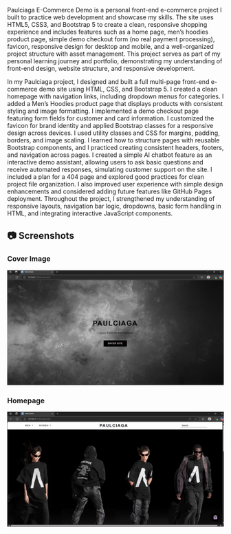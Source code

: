 Paulciaga E-Commerce Demo is a personal front-end e-commerce project I built to practice web development and showcase my skills. The site uses HTML5, CSS3, and Bootstrap 5 to create a clean, responsive shopping experience and includes features such as a home page, men’s hoodies product page, simple demo checkout form (no real payment processing), favicon, responsive design for desktop and mobile, and a well-organized project structure with asset management. This project serves as part of my personal learning journey and portfolio, demonstrating my understanding of front-end design, website structure, and responsive development.

In my Paulciaga project, I designed and built a full multi-page front-end e-commerce demo site using HTML, CSS, and Bootstrap 5. I created a clean homepage with navigation links, including dropdown menus for categories. I added a Men’s Hoodies product page that displays products with consistent styling and image formatting. I implemented a demo checkout page featuring form fields for customer and card information. I customized the favicon for brand identity and applied Bootstrap classes for a responsive design across devices. I used utility classes and CSS for margins, padding, borders, and image scaling. I learned how to structure pages with reusable Bootstrap components, and I practiced creating consistent headers, footers, and navigation across pages. I created a simple AI chatbot feature as an interactive demo assistant, allowing users to ask basic questions and receive automated responses, simulating customer support on the site. I included a plan for a 404 page and explored good practices for clean project file organization. I also improved user experience with simple design enhancements and considered adding future features like GitHub Pages deployment. Throughout the project, I strengthened my understanding of responsive layouts, navigation bar logic, dropdowns, basic form handling in HTML, and integrating interactive JavaScript components.


## 📷 Screenshots

### Cover Image
![Image alt](https://github.com/paulcodes777/Paulciaga/blob/86cdab6a4be3c1c9905da1a7a68a2c882a1c7edd/Screenshot%202025-05-14%20121645.png)

### Homepage
![Image alt](https://github.com/paulcodes777/Paulciaga/blob/34be1dc49a54432fd2e36b3e0e332888f87ecaaa/home.png)
